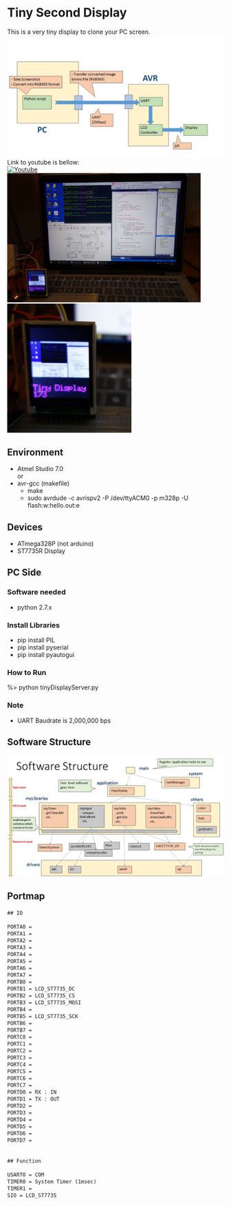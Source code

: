 # Tiny Second Display

This is a very tiny display to clone your PC screen.
![Big picture](01_doc/TinyDisplayBigPicture.jpg)
Link to youtube is bellow:  
[![Youtube](http://img.youtube.com/vi/grzDsh2M5ko/0.jpg)](http://www.youtube.com/watch?v=grzDsh2M5ko)
<img src="01_doc/picture_00.jpg" alt="代替テキスト" height="300px">
<img src="01_doc/picture_01.jpg" alt="代替テキスト" height="300px">

## Environment
* Atmel Studio 7.0  
or
* avr-gcc (makefile)
	* make
	* sudo avrdude -c avrispv2 -P /dev/ttyACM0 -p m328p -U flash:w:hello.out:e


## Devices
* ATmega328P (not arduino)
* ST7735R Display

## PC Side
### Software needed
* python 2.7.x

### Install Libraries
* pip install PIL
* pip install pyserial
* pip install pyautogui

### How to Run
%> python tinyDisplayServer.py

### Note
* UART Baudrate is 2,000,000 bps


## Software Structure
![Software Structure](01_doc/TinyDisplaySoftwareStructure.jpg)


## Portmap
```
## IO

PORTA0 = 
PORTA1 = 
PORTA2 = 
PORTA3 = 
PORTA4 = 
PORTA5 = 
PORTA6 = 
PORTA7 = 
PORTB0 = 
PORTB1 = LCD_ST7735_DC
PORTB2 = LCD_ST7735_CS
PORTB3 = LCD_ST7735_MOSI
PORTB4 = 
PORTB5 = LCD_ST7735_SCK
PORTB6 = 
PORTB7 = 
PORTC0 = 
PORTC1 = 
PORTC2 = 
PORTC3 = 
PORTC4 = 
PORTC5 = 
PORTC6 = 
PORTC7 = 
PORTD0 = RX : IN
PORTD1 = TX : OUT
PORTD2 = 
PORTD3 = 
PORTD4 = 
PORTD5 = 
PORTD6 = 
PORTD7 = 


## Function

USART0 = COM
TIMER0 = System Timer (1msec)
TIMER1 = 
SIO = LCD_ST7735
```
